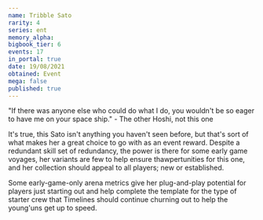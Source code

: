 ```yaml
---
name: Tribble Sato
rarity: 4
series: ent
memory_alpha:
bigbook_tier: 6
events: 17
in_portal: true
date: 19/08/2021
obtained: Event
mega: false
published: true
---
```


"If there was anyone else who could do what I do, you wouldn't be so eager to have me on your space ship." - The other Hoshi, not this one

It's true, this Sato isn't anything you haven't seen before, but that's sort of what makes her a great choice to go with as an event reward. Despite a redundant skill set of redundancy, the power is there for some early game voyages, her variants are few to help ensure thawpertunities for this one, and her collection should appeal to all players; new or established.

Some early-game-only arena metrics give her plug-and-play potential for players just starting out and help complete the template for the type of starter crew that Timelines should continue churning out to help the young'uns get up to speed.
